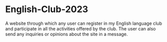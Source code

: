 # English-Club-2023
A website through which any user can register in my English language club and participate in all the activities offered by the club. The user can also send any inquiries or opinions about the site in a message.
